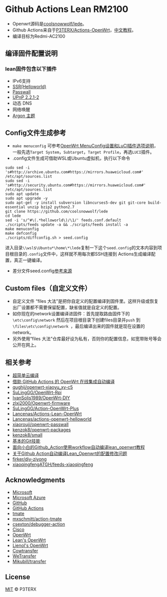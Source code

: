 # Github Actions Lean RM2100

- Openwrt源码是[coolsnowwolf/lede](https://github.com/coolsnowwolf/lede)。
- Github Actions来自于[P3TERX/Actions-OpenWrt](https://github.com/P3TERX/Actions-OpenWrt)，[中文教程](https://p3terx.com/archives/build-openwrt-with-github-actions.html)。
- 编译目标为Redmi-AC2100

## 编译固件配置说明

### lean固件包含以下插件
- IPv6支持
- [SSR(Helloworld)](https://github.com/fw876/helloworld)
- [Passwall](https://github.com/xiaorouji/openwrt-passwall/tree/main/luci-app-passwall)
- [UPnP 2.2.1-2](https://github.com/Ljzkirito/openwrt-packages/tree/main/miniupnpd)
- 动态 DNS
- 网络唤醒
- [Argon 主题](https://github.com/jerrykuku/luci-theme-argon/tree/18.06)

## Config文件生成参考

- `make menuconfig` 可参考[OpenWrt MenuConfig设置和LuCI插件选项说明](https://mtom.ml/827.html)，一般先选`Target System`，`Subtarget`，`Target Profile`，再选`LUCI`插件。
- .config文件生成可借助WSL或Ubuntu虚拟机，执行以下命令
```
sudo sed -i 's#http://archive.ubuntu.com#https://mirrors.huaweicloud.com#' /etc/apt/sources.list
sudo sed -i 's#http://security.ubuntu.com#https://mirrors.huaweicloud.com#' /etc/apt/sources.list
sudo apt update
sudo apt upgrade -y
sudo apt-get -y install subversion libncurses5-dev git git-core build-essential unzip bzip2 python2.7
git clone https://github.com/coolsnowwolf/lede
cd lede
sed -i 's/^#\(.*helloworld\)/\1/' feeds.conf.default
./scripts/feeds update -a && ./scripts/feeds install -a
make menuconfig
make defconfig
./scripts/diffconfig.sh > seed.config
```
进入目录`\\wsl$\Ubuntu*\home\*\lede`复制一下这个`seed.config`的文本内容到项目根目录的`.config`文件中，这样就不用每次都SSH连接到 Actions生成编译配置，真正一键编译。
- 差分文件seed.config[参考来源](https://github.com/coolsnowwolf/lede/issues/2288)

## Custom files（自定义文件）

- 自定义文件 “files 大法”是把你自定义的配置编译到固件里。这样升级或恢复出厂设置都不需要保留配置，缺省值就是自定义的配置。
- 如你现在的network设置编译进固件：首先提取路由固件下的`\etc\config\network` 然后在项目根目录下创建files目录并`push` 到 `\files\etc\config\network `，最后编译出来的固件就是现在设置的network。
- 另外使用“files 大法”仓库最好设为私有，否则你的配置信息，如宽带账号等会公开在网上。

## 相关参考

- [超简单云编译](https://github.com/281677160/build-openwrt)
- [借助 GitHub Actions 的 OpenWrt 在线集成自动编译](https://github.com/KFERMercer/OpenWrt-CI)
- [qughij/openwrt-xiaoyu_xy-c5](https://github.com/qughij/openwrt-xiaoyu_xy-c5)
- [SuLingGG/OpenWrt-Rpi](https://github.com/SuLingGG/OpenWrt-Rpi)
- [IvanSolis1989/OpenWrt-DIY](https://github.com/IvanSolis1989/OpenWrt-DIY)
- [zlxj2000/Openwrt-firmware](https://github.com/zlxj2000/Openwrt-firmware)
- [SuLingGG/Action-OpenWrt-Plus](https://github.com/SuLingGG/Action-OpenWrt-Plus)
- [Lancenas/Actions-Lean-OpenWrt](https://github.com/Lancenas/Actions-Lean-OpenWrt)
- [Lancenas/actions-openwrt-helloworld](https://github.com/Lancenas/actions-openwrt-helloworld)
- [xiaorouji/openwrt-passwall](https://github.com/xiaorouji/openwrt-passwall)
- [kenzok8/openwrt-packages](https://github.com/kenzok8/openwrt-packages)
- [kenzok8/small](https://github.com/kenzok8/small)
- [基本的Git技能](https://www.liaoxuefeng.com/wiki/896043488029600)
- [面向小白的Github_Action使用workflow自动编译lean_openwrt教程](https://zhuanlan.zhihu.com/p/94402324)
- [关于Github Action自动编译Lean_Openwrt的配置修改问题](https://zhuanlan.zhihu.com/p/94527343)
- [firker/diy-ziyong](https://github.com/firker/diy-ziyong)
- [xiaoqingfengATGH/feeds-xiaoqingfeng](https://github.com/xiaoqingfengATGH/feeds-xiaoqingfeng)

## Acknowledgments

- [Microsoft](https://www.microsoft.com)
- [Microsoft Azure](https://azure.microsoft.com)
- [GitHub](https://github.com)
- [GitHub Actions](https://github.com/features/actions)
- [tmate](https://github.com/tmate-io/tmate)
- [mxschmitt/action-tmate](https://github.com/mxschmitt/action-tmate)
- [csexton/debugger-action](https://github.com/csexton/debugger-action)
- [Cisco](https://www.cisco.com/)
- [OpenWrt](https://github.com/openwrt/openwrt)
- [Lean's OpenWrt](https://github.com/coolsnowwolf/lede)
- [Lienol's OpenWrt](https://github.com/Lienol/openwrt)
- [Cowtransfer](https://cowtransfer.com)
- [WeTransfer](https://wetransfer.com/)
- [Mikubill/transfer](https://github.com/Mikubill/transfer)

## License

[MIT](https://github.com/P3TERX/Actions-OpenWrt/blob/main/LICENSE) © P3TERX
